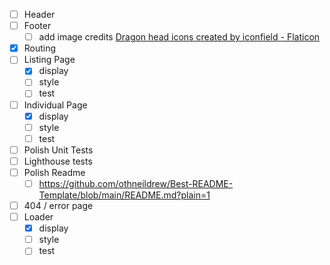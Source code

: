 - [ ] Header
- [ ] Footer
  - [ ] add image credits <a href="https://www.flaticon.com/free-icons/dragon-head" title="dragon head icons">Dragon head icons created by iconfield - Flaticon</a>
- [x] Routing
- [ ] Listing Page
  - [x] display
  - [ ] style
  - [ ] test
- [ ] Individual Page
  - [x] display
  - [ ] style
  - [ ] test
- [ ] Polish Unit Tests
- [ ] Lighthouse tests
- [ ] Polish Readme
  - [ ] https://github.com/othneildrew/Best-README-Template/blob/main/README.md?plain=1
- [ ] 404 / error page
- [ ] Loader
  - [x] display
  - [ ] style
  - [ ] test
